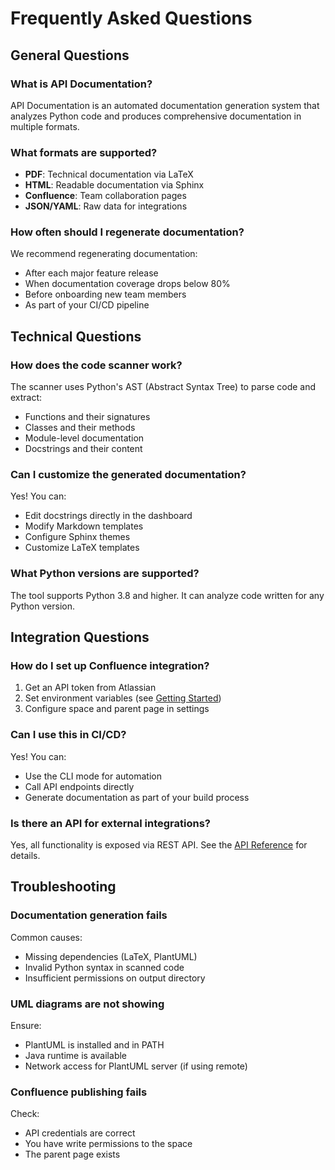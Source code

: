 # Frequently Asked Questions

## General Questions

### What is API Documentation?

API Documentation is an automated documentation generation system that analyzes Python code and produces comprehensive documentation in multiple formats.

### What formats are supported?

- **PDF**: Technical documentation via LaTeX
- **HTML**: Readable documentation via Sphinx
- **Confluence**: Team collaboration pages
- **JSON/YAML**: Raw data for integrations

### How often should I regenerate documentation?

We recommend regenerating documentation:
- After each major feature release
- When documentation coverage drops below 80%
- Before onboarding new team members
- As part of your CI/CD pipeline

## Technical Questions

### How does the code scanner work?

The scanner uses Python's AST (Abstract Syntax Tree) to parse code and extract:
- Functions and their signatures
- Classes and their methods
- Module-level documentation
- Docstrings and their content

### Can I customize the generated documentation?

Yes! You can:
- Edit docstrings directly in the dashboard
- Modify Markdown templates
- Configure Sphinx themes
- Customize LaTeX templates

### What Python versions are supported?

The tool supports Python 3.8 and higher. It can analyze code written for any Python version.

## Integration Questions

### How do I set up Confluence integration?

1. Get an API token from Atlassian
2. Set environment variables (see [Getting Started](getting_started.md))
3. Configure space and parent page in settings

### Can I use this in CI/CD?

Yes! You can:
- Use the CLI mode for automation
- Call API endpoints directly
- Generate documentation as part of your build process

### Is there an API for external integrations?

Yes, all functionality is exposed via REST API. See the [API Reference](api_reference.md) for details.

## Troubleshooting

### Documentation generation fails

Common causes:
- Missing dependencies (LaTeX, PlantUML)
- Invalid Python syntax in scanned code
- Insufficient permissions on output directory

### UML diagrams are not showing

Ensure:
- PlantUML is installed and in PATH
- Java runtime is available
- Network access for PlantUML server (if using remote)

### Confluence publishing fails

Check:
- API credentials are correct
- You have write permissions to the space
- The parent page exists
